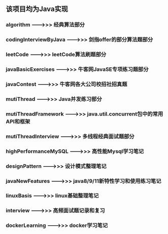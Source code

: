 ## 该项目均为Java实现

### algorithm --->>> 经典算法部分

### codingInterviewByJava --->>> 剑指offer的部分算法题部分

### leetCode --->>> leetCode算法刷题部分

### javaBasicExercises --->>> 牛客网JavaSE专项练习题部分

### javaContest --->>> 牛客网各大公司校招社招真题

### mutiThread --->>> Java并发练习部分

### mutiThreadFramework --->>> java.util.concurrent包中的常用API和框架

### mutiThreadInterview --->>> 多线程经典面试题部分

### highPerformanceMySQL --->>> 高性能Mysql学习笔记

### designPattern --->>> 设计模式整理笔记

### javaNewFeatures --->>> java8/9/11新特性学习和使用练习笔记

### linuxBasis --->>> linux基础整理笔记

### interview --->>> 高频面试题记录和复习

### dockerLearning --->>> docker学习笔记